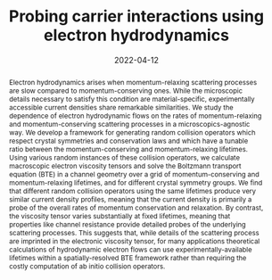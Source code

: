 ---
title: Probing carrier interactions using electron hydrodynamics
date: 2022-04-12
publicationDate: 2022-04-12
authors: ["Georgios Varnavides", "Adam S Jermyn", "Polina Anikeeva", "Prineha Narang"]
publication_types: ["2"]
featured: false
publication: "*arXiv*"

doi: "https://doi.org/10.48550/arXiv.2204.06004"
abstract: "Electron hydrodynamics arises when momentum-relaxing scattering processes are slow compared to momentum-conserving ones. While the microscopic details necessary to satisfy this condition are material-specific, experimentally accessible current densities share remarkable similarities. We study the dependence of electron hydrodynamic flows on the rates of momentum-relaxing and momentum-conserving scattering processes in a microscopics-agnostic way. We develop a framework for generating random collision operators which respect crystal symmetries and conservation laws and which have a tunable ratio between the momentum-conserving and momentum-relaxing lifetimes. Using various random instances of these collision operators, we calculate macroscopic electron viscosity tensors and solve the Boltzmann transport equation (BTE) in a channel geometry over a grid of momentum-conserving and momentum-relaxing lifetimes, and for different crystal symmetry groups. We find that different random collision operators using the same lifetimes produce very similar current density profiles, meaning that the current density is primarily a probe of the overall rates of momentum conservation and relaxation. By contrast, the viscosity tensor varies substantially at fixed lifetimes, meaning that properties like channel resistance provide detailed probes of the underlying scattering processes. This suggests that, while details of the scattering process are imprinted in the electronic viscosity tensor, for many applications theoretical calculations of hydrodynamic electron flows can use experimentally-available lifetimes within a spatially-resolved BTE framework rather than requiring the costly computation of ab initio collision operators."

---